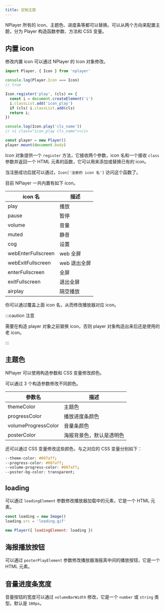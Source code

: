 ```yaml
---
title: 定制主题
---
```


NPlayer 所有的 icon、主题色、进度条等都可以替换。可以从两个方向来配置主题，分为 Player 构造函数参数、方法和 CSS 变量。

## 内置 icon

修改内置 icon 可以通过 NPlayer 的 Icon 对象修改。

```js
import Player, { Icon } from 'nplayer'

console.log(Player.Icon === Icon)
// true

Icon.register('play', (cls) => {
  const i = document.createElement('i')
  i.classList.add('icon_play')
  if (cls) i.classList.add(cls)
  return i;
})

console.log(Icon.play('cls_name'))
// <i class="icon_play cls_name"></i>

const player = new Player()
player.mount(document.body)
```

Icon 对象提供一个 `register` 方法，它接收两个参数，icon 名和一个接收 `class` 参数并返回一个 HTML 元素的函数，它可以用来添加或替换已有的 icon。

当注册成功后就可以通过，`Icon['注册的 icon 名']` 访问这个函数了。

目前 NPlayer 一共内置有如下 icon。

| icon 名 | 描述 |
| --- | --- |
| play | 播放 |
| pause | 暂停 |
| volume | 音量 |
| muted | 静音 |
| cog | 设置 |
| webEnterFullscreen | web 全屏 |
| webExitFullscreen | web 退出全屏 |
| enterFullscreen | 全屏 |
| exitFullscreen | 退出全屏 |
| airplay | 隔空播放 |

你可以通过覆盖上面 icon 名，从而修改播放器对应 icon。

:::caution 注意

需要在构造 player 对象之前替换 icon，否则 player 对象构造出来后还是使用的老 icon。

:::

## 主题色

NPlayer 可以使用构造参数和 CSS 变量修改颜色。

可以通过 3 个构造参数修改不同颜色。

| 参数名 | 描述 |
| --- | --- |
| themeColor | 主题色 |
| progressColor | 播放进度条颜色 |
| volumeProgressColor | 音量条颜色 |
| posterColor | 海报背景色，默认是透明色 |

还可以通过 CSS 变量修改这些颜色，与之对应的 CSS 变量分别如下：

```css
--theme-color: #007aff;
--progress-color: #007aff;
--volume-progress-color: #007aff;
--poster-bg-color: transparent;
```

## loading

可以通过 `loadingElement` 参数修改播放器加载中的元素，它是一个 HTML 元素。

```js
const loading = new Image()
loading.src = 'loading.gif'

new Player({ loadingElement: loading })
```

## 海报播放按钮

可以通过 `posterPlayElement` 参数修改播放器海报真中间的播放按钮，它是一个 HTML 元素。

## 音量进度条宽度

音量按钮的宽度可以通过 `volumeBarWidth` 修改，它是一个 `number` 或 `string` 类型。默认是 `100px`。


